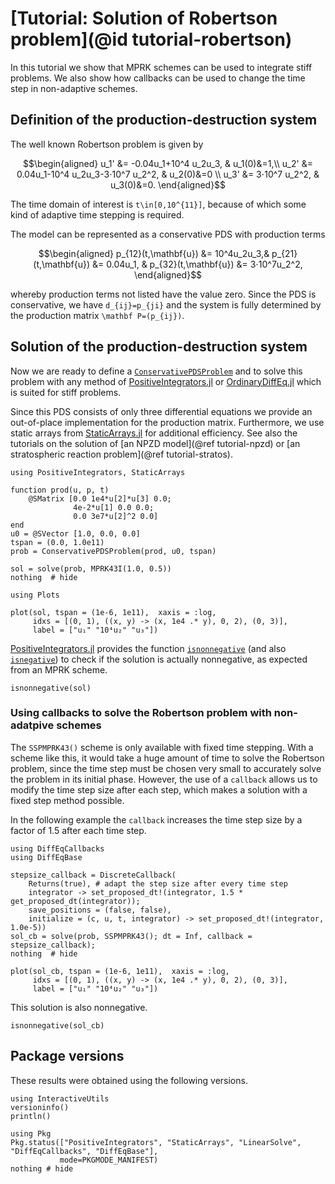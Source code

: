 # [Tutorial: Solution of Robertson problem](@id tutorial-robertson)

In this tutorial we show that MPRK schemes can be used to integrate stiff problems.
We also show how callbacks can be used to change the time step in non-adaptive schemes.

## Definition of the production-destruction system

The well known Robertson problem is given by
```math
\begin{aligned}
u_1' &= -0.04u_1+10^4 u_2u_3, & u_1(0)&=1,\\
u_2' &=  0.04u_1-10^4 u_2u_3-3⋅10^7 u_2^2, & u_2(0)&=0 \\
u_3' &= 3⋅10^7 u_2^2, & u_3(0)&=0.
\end{aligned}
```
The time domain of interest is ``t\in[0,10^{11}]``, because of which some kind of adaptive time stepping is required.

The model can be represented as a conservative PDS with production terms
```math
\begin{aligned}
p_{12}(t,\mathbf{u}) &= 10^4u_2u_3,&
p_{21}(t,\mathbf{u}) &= 0.04u_1, &
p_{32}(t,\mathbf{u}) &= 3⋅10^7u_2^2,
\end{aligned}
```
whereby production terms not listed have the value zero. Since the PDS is conservative, we have ``d_{ij}=p_{ji}`` and the system is fully determined by the production matrix ``\mathbf P=(p_{ij})``.

## Solution of the production-destruction system

Now we are ready to define a [`ConservativePDSProblem`](@ref) and to solve this problem with any method of [PositiveIntegrators.jl](https://github.com/NumericalMathematics/PositiveIntegrators.jl) or [OrdinaryDiffEq.jl](https://docs.sciml.ai/OrdinaryDiffEq/stable/) which is suited for stiff problems.

Since this PDS consists of only three differential equations we provide an out-of-place implementation for the production matrix. Furthermore, we use static arrays from [StaticArrays.jl](https://juliaarrays.github.io/StaticArrays.jl/stable/) for additional efficiency. See also the tutorials on the solution of [an NPZD model](@ref tutorial-npzd) or [an stratospheric reaction problem](@ref tutorial-stratos).

```@example robertson
using PositiveIntegrators, StaticArrays

function prod(u, p, t)
    @SMatrix [0.0 1e4*u[2]*u[3] 0.0;
              4e-2*u[1] 0.0 0.0;
              0.0 3e7*u[2]^2 0.0]
end
u0 = @SVector [1.0, 0.0, 0.0]
tspan = (0.0, 1.0e11)
prob = ConservativePDSProblem(prod, u0, tspan)

sol = solve(prob, MPRK43I(1.0, 0.5))
nothing  # hide
```
```@example robertson
using Plots

plot(sol, tspan = (1e-6, 1e11),  xaxis = :log,
     idxs = [(0, 1), ((x, y) -> (x, 1e4 .* y), 0, 2), (0, 3)],
     label = ["u₁" "10⁴u₂" "u₃"])
```
[PositiveIntegrators.jl](https://github.com/NumericalMathematics/PositiveIntegrators.jl) provides the function [`isnonnegative`](@ref) (and also [`isnegative`](@ref)) to check if the solution is actually nonnegative, as expected from an MPRK scheme.
```@example robertson
isnonnegative(sol)
```

### Using callbacks to solve the Robertson problem with non-adatpive schemes

The `SSPMPRK43()` scheme is only available with fixed time stepping. With a scheme like this, it would take a huge amount of time to solve the Robertson problem, since the time step must be chosen very small to accurately solve the problem in its initial phase. However, the use of a `callback` allows us to modify the time step size after each step, which makes a solution with a fixed step method possible.

In the following example the `callback` increases the time step size by a factor of 1.5 after each time step.
```@example robertson
using DiffEqCallbacks
using DiffEqBase

stepsize_callback = DiscreteCallback(
    Returns(true), # adapt the step size after every time step
    integrator -> set_proposed_dt!(integrator, 1.5 * get_proposed_dt(integrator));
    save_positions = (false, false),
    initialize = (c, u, t, integrator) -> set_proposed_dt!(integrator, 1.0e-5))
sol_cb = solve(prob, SSPMPRK43(); dt = Inf, callback =  stepsize_callback);
nothing  # hide
```
```@example robertson
plot(sol_cb, tspan = (1e-6, 1e11),  xaxis = :log,
     idxs = [(0, 1), ((x, y) -> (x, 1e4 .* y), 0, 2), (0, 3)],
     label = ["u₁" "10⁴u₂" "u₃"])
```
This solution is also nonnegative.
```@example robertson
isnonnegative(sol_cb)
```

## Package versions

These results were obtained using the following versions.
```@example robertson
using InteractiveUtils
versioninfo()
println()

using Pkg
Pkg.status(["PositiveIntegrators", "StaticArrays", "LinearSolve", "DiffEqCallbacks", "DiffEqBase"],
           mode=PKGMODE_MANIFEST)
nothing # hide
```
